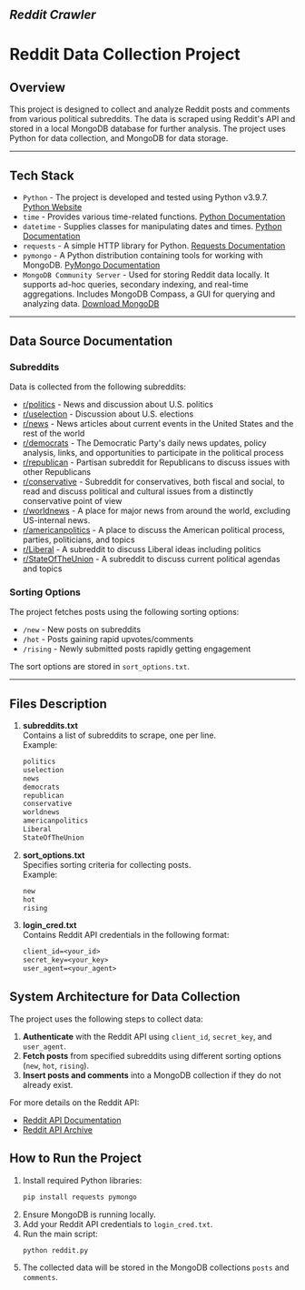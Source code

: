 ## _Reddit Crawler_
# Reddit Data Collection Project

## Overview
This project is designed to collect and analyze Reddit posts and comments from various political subreddits. The data is scraped using Reddit's API and stored in a local MongoDB database for further analysis. The project uses Python for data collection, and MongoDB for data storage.

---

## Tech Stack
* `Python` - The project is developed and tested using Python v3.9.7. [Python Website](https://www.python.org/)  
* `time` - Provides various time-related functions. [Python Documentation](https://docs.python.org/3/library/time.html)  
* `datetime` - Supplies classes for manipulating dates and times. [Python Documentation](https://docs.python.org/3/library/datetime.html)  
* `requests` - A simple HTTP library for Python. [Requests Documentation](https://requests.readthedocs.io/en/latest/)  
* `pymongo` - A Python distribution containing tools for working with MongoDB. [PyMongo Documentation](https://pymongo.readthedocs.io/en/stable/)  
* `MongoDB Community Server` - Used for storing Reddit data locally. It supports ad-hoc queries, secondary indexing, and real-time aggregations. Includes MongoDB Compass, a GUI for querying and analyzing data. [Download MongoDB](https://www.mongodb.com/try/download/community)  

---

## Data Source Documentation

### Subreddits
Data is collected from the following subreddits:

* [r/politics](https://reddit.com/r/politics) - News and discussion about U.S. politics  
* [r/uselection](https://reddit.com/r/uselection) - Discussion about U.S. elections  
* [r/news](https://reddit.com/r/news) - News articles about current events in the United States and the rest of the world  
* [r/democrats](https://reddit.com/r/democrats) - The Democratic Party's daily news updates, policy analysis, links, and opportunities to participate in the political process  
* [r/republican](https://reddit.com/r/republican) - Partisan subreddit for Republicans to discuss issues with other Republicans  
* [r/conservative](https://reddit.com/r/conservative) - Subreddit for conservatives, both fiscal and social, to read and discuss political and cultural issues from a distinctly conservative point of view  
* [r/worldnews](https://reddit.com/r/worldnews) - A place for major news from around the world, excluding US-internal news.  
* [r/americanpolitics](https://reddit.com/r/americanpolitics) - A place to discuss the American political process, parties, politicians, and topics  
* [r/Liberal](https://reddit.com/r/Liberal) - A subreddit to discuss Liberal ideas including politics  
* [r/StateOfTheUnion](https://reddit.com/r/StateOfTheUnion) - A subreddit to discuss current political agendas and topics  

### Sorting Options
The project fetches posts using the following sorting options:  
* `/new` - New posts on subreddits  
* `/hot` - Posts gaining rapid upvotes/comments  
* `/rising` - Newly submitted posts rapidly getting engagement  

The sort options are stored in `sort_options.txt`.

---

## Files Description

1. **subreddits.txt**  
   Contains a list of subreddits to scrape, one per line.  
   Example:  
   ```txt
   politics
   uselection
   news
   democrats
   republican
   conservative
   worldnews
   americanpolitics
   Liberal
   StateOfTheUnion

2. **sort_options.txt**  
   Specifies sorting criteria for collecting posts.  
   Example:
   ```txt
   new
   hot
   rising

3. **login_cred.txt**  
   Contains Reddit API credentials in the following format:  
   ```txt
   client_id=<your_id>  
   secret_key=<your_key>  
   user_agent=<your_agent>  

## System Architecture for Data Collection

The project uses the following steps to collect data:

1. **Authenticate** with the Reddit API using `client_id`, `secret_key`, and `user_agent`.
2. **Fetch posts** from specified subreddits using different sorting options (`new`, `hot`, `rising`).
3. **Insert posts and comments** into a MongoDB collection if they do not already exist.

For more details on the Reddit API:

* [Reddit API Documentation](https://www.reddit.com/dev/api/)
* [Reddit API Archive](https://github.com/reddit-archive/reddit/wiki/API)

## How to Run the Project

1. Install required Python libraries:  
   ```bash
   pip install requests pymongo
2. Ensure MongoDB is running locally.
3. Add your Reddit API credentials to `login_cred.txt`.
4. Run the main script:
   ```bash
   python reddit.py
5. The collected data will be stored in the MongoDB collections `posts` and `comments`.
